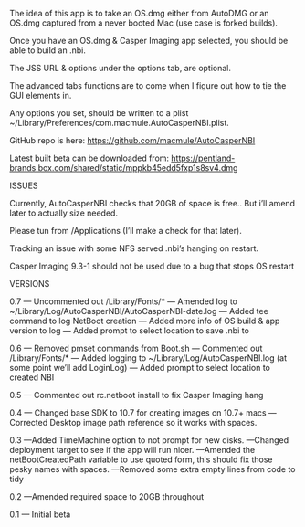 The idea of this app is to take an OS.dmg either from AutoDMG or an OS.dmg captured from a never booted Mac (use case is forked builds).

Once you have an OS.dmg & Casper Imaging app selected, you should be able to build an .nbi.

The JSS URL & options under the options tab, are optional.

The advanced tabs functions are to come when I figure out how to tie the GUI elements in.

Any options you set, should be written to a plist ~/Library/Preferences/com.macmule.AutoCasperNBI.plist.

GitHub repo is here: https://github.com/macmule/AutoCasperNBI

Latest built beta can be downloaded from:  https://pentland-brands.box.com/shared/static/mppkb45edd5fxp1s8sv4.dmg

ISSUES

Currently, AutoCasperNBI checks that 20GB of space is free.. But i’ll amend later to actually size needed.

Please tun from /Applications (I’ll make a check for that later).

Tracking an issue with some NFS served .nbi’s hanging on restart.

Casper Imaging 9.3-1 should not be used due to a bug that stops OS restart

VERSIONS

0.7
— Uncommented out /Library/Fonts/*
— Amended log to ~/Library/Log/AutoCasperNBI/AutoCasperNBI-date.log
— Added tee command to log NetBoot creation
— Added more info of OS build & app version to log
— Added prompt to select location to save .nbi to

0.6
— Removed pmset commands from Boot.sh
— Commented out /Library/Fonts/*
— Added logging to ~/Library/Log/AutoCasperNBI.log (at some point we’ll add LoginLog)
— Added prompt to select location to created NBI

0.5 
— Commented out rc.netboot install to fix Casper Imaging hang

0.4
— Changed base SDK to 10.7 for creating images on 10.7+ macs
— Corrected Desktop image path reference so it works with spaces.

0.3
—Added TimeMachine option to not prompt for new disks.
—Changed deployment target to see if the app will run nicer.
—Amended the netBootCreatedPath variable to use quoted form, this should fix those pesky names with spaces.
—Removed some extra empty lines from code to tidy

0.2
—Amended required space to 20GB throughout

0.1
— Initial beta
